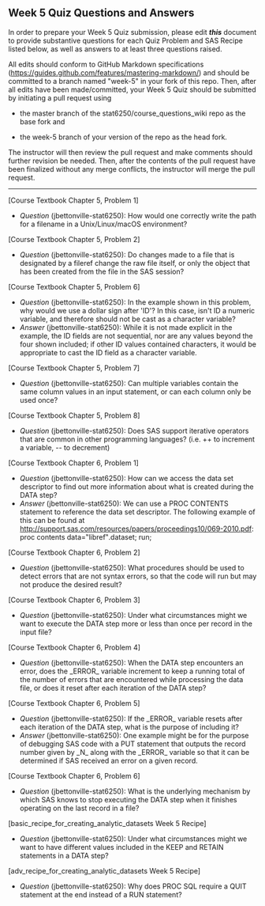 ## Week 5 Quiz Questions and Answers

In order to prepare your Week 5 Quiz submission, please edit ***this*** document to provide substantive questions for each Quiz Problem and SAS Recipe listed below, as well as answers to at least three questions raised.

All edits should conform to GitHub Markdown specifications (https://guides.github.com/features/mastering-markdown/) and should be committed to a branch named "week-5" in your fork of this repo. Then, after all edits have been made/committed, your Week 5 Quiz should be submitted by initiating a pull request using

- the master branch of the stat6250/course_questions_wiki repo as the base fork and

- the week-5 branch of your version of the repo as the head fork.

The instructor will then review the pull request and make comments should further revision be needed. Then, after the contents of the pull request have been finalized without any merge conflicts, the instructor will merge the pull request.

********************************************************************************



[Course Textbook Chapter 5, Problem 1]
- *Question* (jbettonville-stat6250): How would one correctly write the path for a filename in a Unix/Linux/macOS environment?



[Course Textbook Chapter 5, Problem 2]
- *Question* (jbettonville-stat6250): Do changes made to a file that is designated by a fileref change the raw file itself, or only the object that has been created from the file in the SAS session?



[Course Textbook Chapter 5, Problem 6]
- *Question* (jbettonville-stat6250): In the example shown in this problem, why would we use a dollar sign after 'ID'? In this case, isn't ID a numeric variable, and therefore should not be cast as a character variable?
- *Answer* (jbettonville-stat6250): While it is not made explicit in the example, the ID fields are not sequential, nor are any values beyond the four shown included; if other ID values contained characters, it would be appropriate to cast the ID field as a character variable.



[Course Textbook Chapter 5, Problem 7]
- *Question* (jbettonville-stat6250): Can multiple variables contain the same column values in an input statement, or can each column only be used once?



[Course Textbook Chapter 5, Problem 8]
- *Question* (jbettonville-stat6250): Does SAS support iterative operators that are common in other programming languages? (i.e. ++ to increment a variable, -- to decrement)



[Course Textbook Chapter 6, Problem 1]
- *Question* (jbettonville-stat6250): How can we access the data set descriptor to find out more information about what is created during the DATA step?
- *Answer* (jbettonville-stat6250): We can use a PROC CONTENTS statement to reference the data set descriptor. The following example of this can be found at http://support.sas.com/resources/papers/proceedings10/069-2010.pdf:
proc contents data=‟libref‟.dataset; run;



[Course Textbook Chapter 6, Problem 2]
- *Question* (jbettonville-stat6250): What procedures should be used to detect errors that are not syntax errors, so that the code will run but may not produce the desired result?



[Course Textbook Chapter 6, Problem 3]
- *Question* (jbettonville-stat6250): Under what circumstances might we want to execute the DATA step more or less than once per record in the input file?



[Course Textbook Chapter 6, Problem 4]
- *Question* (jbettonville-stat6250): When the DATA step encounters an error, does the \_ERROR\_ variable increment to keep a running total of the number of errors that are encountered while processing the data file, or does it reset after each iteration of the DATA step?



[Course Textbook Chapter 6, Problem 5]
- *Question* (jbettonville-stat6250): If the \_ERROR\_ variable resets after each iteration of the DATA step, what is the purpose of including it?
- *Answer* (jbettonville-stat6250): One example might be for the purpose of debugging SAS code with a PUT statement that outputs the record number given by \_N\_ along with the \_ERROR\_ variable so that it can be determined if SAS received an error on a given record.



[Course Textbook Chapter 6, Problem 6]
- *Question* (jbettonville-stat6250): What is the underlying mechanism by which SAS knows to stop executing the DATA step when it finishes operating on the last record in a file?



[basic_recipe_for_creating_analytic_datasets Week 5 Recipe]
- *Question* (jbettonville-stat6250): Under what circumstances might we want to have different values included in the KEEP and RETAIN statements in a DATA step?



[adv_recipe_for_creating_analytic_datasets Week 5 Recipe]
- *Question* (jbettonville-stat6250): Why does PROC SQL require a QUIT statement at the end instead of a RUN statement?
